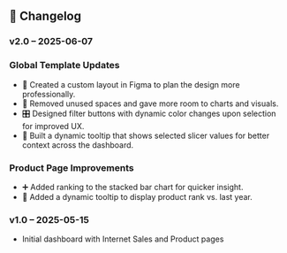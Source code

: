 ## 📝 Changelog

### v2.0 – 2025-06-07

### Global Template Updates
- 🎨 Created a custom layout in Figma to plan the design more professionally.
- 🧹 Removed unused spaces and gave more room to charts and visuals.
- 🎛️ Designed filter buttons with dynamic color changes upon selection for improved UX.
- 🧾 Built a dynamic tooltip that shows selected slicer values for better context across the dashboard.

### Product Page Improvements
- ➕ Added ranking to the stacked bar chart for quicker insight.
- 🧠 Added a dynamic tooltip to display product rank vs. last year.


### v1.0 – 2025-05-15
- Initial dashboard with Internet Sales and Product pages
